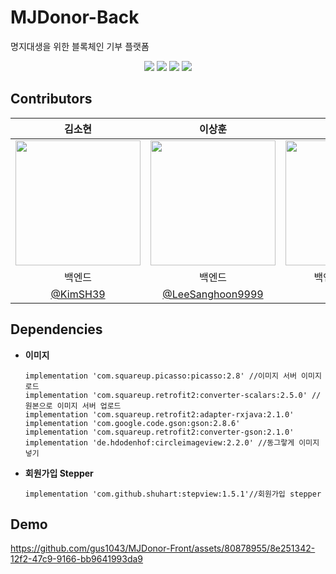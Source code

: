 # MJDonor-Back
명지대생을 위한 블록체인 기부 플랫폼
<p align="center">
  <img src="https://user-images.githubusercontent.com/80878955/262965980-8fb5459e-2576-4339-a4f0-b5c7de1fb1a6.jpg">
  <img src="https://user-images.githubusercontent.com/80878955/262958792-1a1202b1-b989-4d00-ab7e-734b353dea7e.jpg">
  <img src="https://user-images.githubusercontent.com/80878955/262957787-ff248409-13d4-4494-a2a0-b96e59f99d3e.png">
  <img src="https://user-images.githubusercontent.com/80878955/262957806-6a77dc39-89eb-45cb-b63a-0aa5aae5955d.png">
 </p>

 ## Contributors
|김소현|이상훈|채기웅|최지현|
|:---:|:---:|:---:|:---:|
|<img src="https://avatars.githubusercontent.com/u/63898043?v=4" width="200px">|<img src="https://avatars.githubusercontent.com/u/102343981?v=4" width="200px">|<img src="https://avatars.githubusercontent.com/u/77622897?v=4" width="200px">|<img src="https://avatars.githubusercontent.com/u/80878955?v=4" width="200px">|
|백엔드|백엔드|백엔드/블록체인|프론트엔드|
|[@KimSH39](https://github.com/KimSH39)|[@LeeSanghoon9999](https://github.com/LeeSanghoon9999)|[@dipito](https://github.com/Gi-Woong)|[@gus1043](https://github.com/gus1043)|
 
## Dependencies
+ **이미지**
  ```
  implementation 'com.squareup.picasso:picasso:2.8' //이미지 서버 이미지 로드
  implementation 'com.squareup.retrofit2:converter-scalars:2.5.0' //원본으로 이미지 서버 업로드
  implementation 'com.squareup.retrofit2:adapter-rxjava:2.1.0'
  implementation 'com.google.code.gson:gson:2.8.6'
  implementation 'com.squareup.retrofit2:converter-gson:2.1.0'
  implementation 'de.hdodenhof:circleimageview:2.2.0' //동그랗게 이미지 넣기
  ```
  
+ **회원가입 Stepper**
  ```
  implementation 'com.github.shuhart:stepview:1.5.1'//회원가입 stepper
  ```

## Demo
https://github.com/gus1043/MJDonor-Front/assets/80878955/8e251342-12f2-47c9-9166-bb9641993da9


